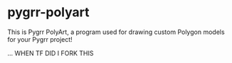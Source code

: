 # pygrr-polyart
This is Pygrr PolyArt, a program used for drawing custom Polygon models for your Pygrr project!


... WHEN TF DID I FORK THIS
